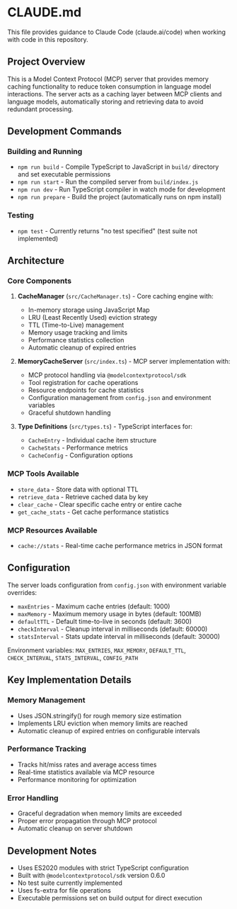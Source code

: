 # CLAUDE.md

This file provides guidance to Claude Code (claude.ai/code) when working with code in this repository.

## Project Overview

This is a Model Context Protocol (MCP) server that provides memory caching functionality to reduce token consumption in language model interactions. The server acts as a caching layer between MCP clients and language models, automatically storing and retrieving data to avoid redundant processing.

## Development Commands

### Building and Running
- `npm run build` - Compile TypeScript to JavaScript in `build/` directory and set executable permissions
- `npm run start` - Run the compiled server from `build/index.js`
- `npm run dev` - Run TypeScript compiler in watch mode for development
- `npm run prepare` - Build the project (automatically runs on npm install)

### Testing
- `npm test` - Currently returns "no test specified" (test suite not implemented)

## Architecture

### Core Components

1. **CacheManager** (`src/CacheManager.ts`) - Core caching engine with:
   - In-memory storage using JavaScript Map
   - LRU (Least Recently Used) eviction strategy
   - TTL (Time-to-Live) management
   - Memory usage tracking and limits
   - Performance statistics collection
   - Automatic cleanup of expired entries

2. **MemoryCacheServer** (`src/index.ts`) - MCP server implementation with:
   - MCP protocol handling via `@modelcontextprotocol/sdk`
   - Tool registration for cache operations
   - Resource endpoints for cache statistics
   - Configuration management from `config.json` and environment variables
   - Graceful shutdown handling

3. **Type Definitions** (`src/types.ts`) - TypeScript interfaces for:
   - `CacheEntry` - Individual cache item structure
   - `CacheStats` - Performance metrics
   - `CacheConfig` - Configuration options

### MCP Tools Available

- `store_data` - Store data with optional TTL
- `retrieve_data` - Retrieve cached data by key
- `clear_cache` - Clear specific cache entry or entire cache
- `get_cache_stats` - Get cache performance statistics

### MCP Resources Available

- `cache://stats` - Real-time cache performance metrics in JSON format

## Configuration

The server loads configuration from `config.json` with environment variable overrides:

- `maxEntries` - Maximum cache entries (default: 1000)
- `maxMemory` - Maximum memory usage in bytes (default: 100MB)
- `defaultTTL` - Default time-to-live in seconds (default: 3600)
- `checkInterval` - Cleanup interval in milliseconds (default: 60000)
- `statsInterval` - Stats update interval in milliseconds (default: 30000)

Environment variables: `MAX_ENTRIES`, `MAX_MEMORY`, `DEFAULT_TTL`, `CHECK_INTERVAL`, `STATS_INTERVAL`, `CONFIG_PATH`

## Key Implementation Details

### Memory Management
- Uses JSON.stringify() for rough memory size estimation
- Implements LRU eviction when memory limits are reached
- Automatic cleanup of expired entries on configurable intervals

### Performance Tracking
- Tracks hit/miss rates and average access times
- Real-time statistics available via MCP resource
- Performance monitoring for optimization

### Error Handling
- Graceful degradation when memory limits are exceeded
- Proper error propagation through MCP protocol
- Automatic cleanup on server shutdown

## Development Notes

- Uses ES2020 modules with strict TypeScript configuration
- Built with `@modelcontextprotocol/sdk` version 0.6.0
- No test suite currently implemented
- Uses fs-extra for file operations
- Executable permissions set on build output for direct execution